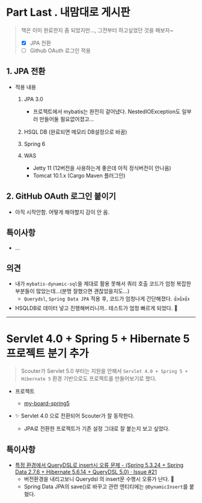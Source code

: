 # Part Last . 내맘대로 게시판

> 책은 이미 완료한지 좀 되었지만..., 그전부터 하고싶었던 것을 해보자~
>
> - [x] JPA 전환
> - [ ] Github OAuth 로그인 적용



## 1. JPA 전환

* 적용 내용

  1. JPA 3.0
     * 프로젝트에서 mybatis는 완전히 겉어냈다. NestedIOException도 일부러 만들어둘 필요없어졌고...
  2. HSQL DB (완료되면 메모리 DB설정으로 바꿈)

  3. Spring 6
  4. WAS
     * Jetty 11 (12버전을 사용하는게 좋은데 아직 정식버전이 안나옴)
     * Tomcat 10.1.x  (Cargo Maven 플러그인)





## 2. GitHub OAuth 로그인 붙이기

* 아직 시작안함. 어떻게 해야할지 감이 안 옴.





## 특이사항

* ...



## 의견

* 내가 `mybatis-dynamic-sql`을 제대로 활용 못해서 쿼리 호출 코드가 엄청 복잡한 부분들이 많았는데...(분명 잘했으면 괜찮았을지도...)
  *  `Querydsl`, `Spring Data JPA` 적용 후, 코드가 엄청나게 간단해졌다. 👍👍👍
* HSQLDB로 데이터 넣고 진행해버리니까.. 테스트가 엄청 빠르게 되었다. 🎉



---

# Servlet 4.0 + Spring 5 + Hibernate 5 프로젝트 분기 추가

>  Scouter가 Servlet 5.0 부터는 지원을 안해서 `Servlet 4.0 + Spring 5 + Hibernate 5` 환경 기반으로도 프로젝트를 만들어보기로 했다.

* 프로젝트
  * [my-board-spring5](my-board-spring5)

* ✨ Servlet 4.0 으로 전환되어 Scouter가 잘 동작한다.
  * JPA로 전환한 프로젝트가 기존 설정 그대로 잘 붙는지 보고 싶었다.



## 특이사항

* [특정 환경에서 QueryDSL로 insert시 오류 문제 - (Spring 5.3.24 + Spring Data 2.7.6 + Hibernate 5.6.14 + QueryDSL 5.0) · Issue #21](https://github.com/fp024/learning-spring-web-project-by-code/issues/21)
  * 버전환경을 내리고보니 Querydsl 의 insert문 수행시 오류가 난다. 🎃
  * Spring Data JPA의 save()로 바꾸고 관련 엔티티에는 `@DynamicInsert`를 붙혔다.

